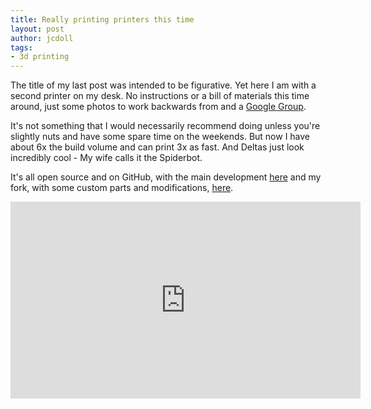 ```yaml
---
title: Really printing printers this time
layout: post
author: jcdoll
tags:
- 3d printing
---
```


The title of my last post was intended to be figurative. Yet here I am with a second printer on my desk. No instructions or a bill of materials this time around, just some photos to work backwards from and a [Google Group](https://groups.google.com/forum/#!forum/deltabot).

It's not something that I would necessarily recommend doing unless you're slightly nuts and have some spare time on the weekends. But now I have about 6x the build volume and can print 3x as fast. And Deltas just look incredibly cool - My wife calls it the Spiderbot.

It's all open source and on GitHub, with the main development [here](https://github.com/jcrocholl/kossel) and my fork, with some custom parts and modifications, [here](https://github.com/jcdoll/kossel).

<center>
<iframe width="560" height="315" src="https://www.youtube-nocookie.com/embed/IJor2vb2o-w" frameborder="0" allow="accelerometer; autoplay; encrypted-media; gyroscope; picture-in-picture" allowfullscreen></iframe>
</center>

